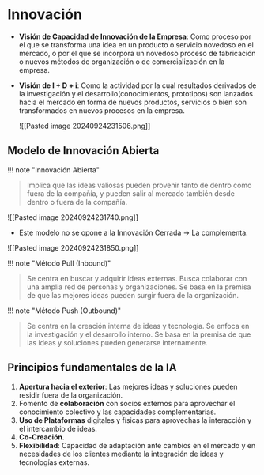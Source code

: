 # Innovación
- **Visión de Capacidad de Innovación de la Empresa**: Como proceso por el que se transforma una idea en un producto o servicio novedoso en el mercado, o por el que se incorpora un novedoso proceso de fabricación o nuevos métodos de organización o de comercialización en la empresa.
- **Visión de I + D + i**: Como la actividad por la cual resultados derivados de la investigación y el desarrollo(conocimientos, prototipos) son lanzados hacia el mercado en forma de nuevos productos, servicios o bien son transformados en nuevos procesos en la empresa.

	![[Pasted image 20240924231506.png]]

## Modelo de Innovación Abierta

!!! note "Innovación Abierta"
> Implica que las ideas valiosas pueden provenir tanto de dentro como fuera de la compañía, y pueden salir al mercado también desde dentro o fuera de la compañía.


![[Pasted image 20240924231740.png]]

- Este modelo no se opone a la Innovación Cerrada -> La complementa.

![[Pasted image 20240924231850.png]]



!!! note "Método Pull (Inbound)"
> Se centra en buscar y adquirir ideas externas.
> Busca colaborar con una amplia red de personas y organizaciones.
> Se basa en la premisa de que las mejores ideas pueden surgir fuera de la organización.


!!! note "Método Push (Outbound)"
> Se centra en la creación interna de ideas y tecnología.
> Se enfoca en la investigación y el desarrollo interno.
> Se basa en la premisa de que las ideas y soluciones pueden generarse internamente.


## Principios fundamentales de la IA
1. **Apertura hacia el exterior**: Las mejores ideas y soluciones pueden residir fuera de la organización.
2. Fomento de **colaboración** con socios externos para aprovechar el conocimiento colectivo y las capacidades complementarias.
3. **Uso de Plataformas** digitales y físicas para aprovechas la interacción y el intercambio de ideas.
4. **Co-Creación**.
5. **Flexibilidad**: Capacidad de adaptación ante cambios en el mercado y en necesidades de los clientes mediante la integración de ideas y tecnologías externas.